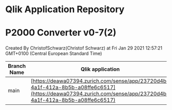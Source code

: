 # Qlik Application Repository 
# P2000 Converter v0-7(2)
### 
Created By ChristofSchwarz(Christof Schwarz) at Fri Jan 29 2021 12:57:21 GMT+0100 (Central European Standard Time)

Branch Name|Qlik application
---|---
main|[https://deawa07394.zurich.com/sense/app/23720d4b-4a1f-412a-8b5b-a08ffe6c6517](https://deawa07394.zurich.com/sense/app/23720d4b-4a1f-412a-8b5b-a08ffe6c6517)